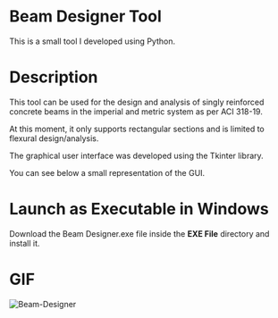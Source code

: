 # Beam Designer Tool
This is a small tool I developed using Python.


# Description
This tool can be used for the design and analysis of singly reinforced concrete beams in the imperial and metric system as per ACI 318-19.

At this moment, it only supports rectangular sections and is limited to flexural design/analysis.

The graphical user interface was developed using the Tkinter library.

You can see below a small representation of the GUI.


# Launch as Executable in Windows
Download the Beam Designer.exe file inside the **EXE File** directory and install it.


# GIF
![Beam-Designer](https://github.com/georgeselkassouf/Beam-Designer/blob/main/GIF/GUI_GIF.gif)
